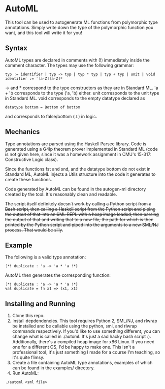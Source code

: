 # AutoML

This tool can be used to autogenerate ML functions from polymorphic type annotations. Simply write down the type of the 
polymorphic function you want, and this tool will write it for you!

## Syntax

AutoML types are declared in comments with (!) immediately inside the comment character. The types may use the following grammar:

```
typ := identifier | typ -> typ | typ * typ | typ + typ | unit | void
identifier := '[a-Z][a-Z]*
```

-> and * correspond to the type constructors as they are in Standard ML. 'a + 'b corresponds to the type ('a, 'b) either. 
unit corresponds to the unit type in Standard ML. void corresponds to the empty datatype declared as 
```
datatype bottom = Bottom of bottom
```
and corresponds to false/bottom (⊥) in logic. 

## Mechanics

Type annotations are parsed using the Haskell Parsec library. Code is generated using a G4ip theorem prover implemented in 
Standard ML (code is not given here, since it was a homework assignment in CMU's 15-317: Constructive Logic class). 

Since the functions fst and snd, and the datatype bottom do not exist in Standard ML, AutoML injects a Utils structure into 
the code it generates to create these functions. 

Code generated by AutoML can be found in the autogen-ml directory created by the tool. It's reasonably clean and readable.

~~The script itself definitely doesn't work by calling a Python script from a Bash script, then calling a Haskell script from the Python script and piping the output of that into an SML REPL with a heap image loaded, then parsing the output of that and writing that to a new file, the path for which is then printed by the Python script and piped into the arguments to a new SML/NJ process. That would be silly.~~

## Example
The following is a valid type annotation:

```
(*! duplicate : 'a -> 'a * 'a !*)
```

AutoML then generates the corresponding function:

```
(*! duplicate : 'a -> 'a * 'a !*)
val duplicate = fn x1 => (x1, x1)
```

## Installing and Running
1. Clone this repo.
2. Install depdendencies. This tool requires Python 2, SML/NJ, and rlwrap be installed and be callable using the python, sml, and rlwrap commands respectively. If you'd like to use something different, you can change what is called in ./automl. It's just a sad hacky bash script :). Additionally, there's a compiled heap image for x86 Linux. If you need one for a different OS, I'd be happy to make one. This isn't a professional tool, it's just something I made for a course I'm teaching, so it's quite flimsy. 
3. Create a file containing AutoML type annotations, examples of which can be found in the examples/ directory.
4. Run AutoML:
```
./automl <sml file>
```
